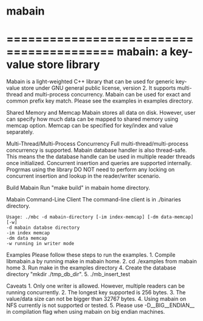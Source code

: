# mabain

=========================================
mabain: a key-value store library
=========================================

Mabain is a light-weighted C++ library that can be used for generic
key-value store under GNU general public license, version 2.
It supports multi-thread and multi-process concurrency. Mabain can be
used for exact and common prefix key match.  Please see the examples in
examples directory.

Shared Memory and Memcap
    Mabain stores all data on disk. However, user can specify how much data can be
    mapped to shared memory using memcap option. Memcap can be specified for key/index
    and value separately.

Multi-Thread/Multi-Process Concurrency
    Full multi-thread/multi-process concurrency is supported. Mabain database
    handler is also thread-safe. This means the the database handle can be used
    in multiple reader threads once initialized. Concurrent insertion and queries are
    supported internally. Progrmas using the library DO NOT need to perform any
    locking on concurrent insertion and lookup in the reader/writer scenario.

Build Mabain
    Run "make build" in mabain home directory.

Mabain Command-Line Client
    The command-line client is in ./binaries directory.

    Usage: ./mbc -d mabain-directory [-im index-memcap] [-dm data-memcap] [-w]
	-d mabain databse directory
	-im index memcap
	-dm data memcap
	-w running in writer mode

Examples
    Please follow these steps to run the examples.
    1. Compile libmabain.a by running make in mabain home.
    2. cd ./examples from mabain home
    3. Run make in the examples directory
    4. Create the database directory "mkdir ./tmp_db_dir".
    5. ./mb_insert_test

Caveats
    1. Only one writer is allowed. However, multiple readers can be running concurrently.
    2. The longest key supported is 256 bytes.
    3. The value/data size can not be bigger than 32767 bytes.
    4. Using mabain on NFS currently is not supported or tested.
    5. Please use -D__BIG__ENDIAN__ in compilation flag when using mabain on big endian machines.
